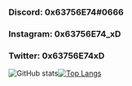 ### Discord: 0x63756E74#0666
### Instagram: 0x63756E74_xD
### Twitter: 0x63756E74xD

![GitHub stats](https://github-readme-stats.vercel.app/api?username=0x63756E74&count_private=true&show_icons=true&theme=radical)[![Top Langs](https://github-readme-stats.vercel.app/api/top-langs/?username=0x63756E74&count_private=true&theme=radical)](#)
<!--https://github-readme-stats.vercel.app/api?username=0x63756E74&count_private=true&show_icons=true&theme=radical-->
<!--[![Readme Card](https://github-readme-stats.vercel.app/api/pin/?username=0x63756E74&repo=0x63756E74&theme=radical)](https://github.com/0x63756E74/0x63756E74)-->

